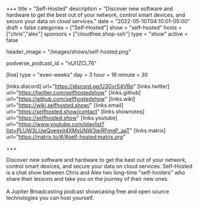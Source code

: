 +++
title = "Self-Hosted"
description = "Discover new software and hardware to get the best out of your network, control smart devices, and secure your data on cloud services."
date = "2022-05-10T04:10:01-05:00"
draft = false
categories = ["Self-Hosted"]
show = "self-hosted"
hosts = ["chris","alex"]
sponsors = ["cloudfree.shop-ssh"]
type = "show"
active = false

header_image = "/images/shows/self-hosted.png"

podverse_podcast_id = "nUl1ZCL76"

[live]
  type = "even-weeks"
  day = 3
  hour = 16
  minute = 30

[links.discord]
  url="https://discord.gg/U3Gvr54VRp"
[links.twitter]
  url="https://twitter.com/selfhostedshow"
[links.github]
  url="https://github.com/selfhostedshow"
[links.wiki]
  url="https://wiki.selfhosted.show/"
[links.email]
  url="https://selfhosted.show/contact"
[links.shownotes]
  url="https://selfhosted.show"
[links.youtube]
  url="https://www.youtube.com/playlist?list=PLUW3LUwQvegxit4XMxUNW3qrRFmgP_aaT"
[links.matrix]
  url="https://matrix.to/#/#self-hosted:matrix.org"

+++

Discover new software and hardware to get the best out of your network, control smart devices, and secure your data on cloud services. Self-Hosted is a chat show between Chris and Alex two long-time "self-hosters" who share their lessons and take you on the journey of their new ones.
<br/><br/>
A Jupiter Broadcasting podcast showcasing free and open source technologies you can host yourself.
<br/><br/>
